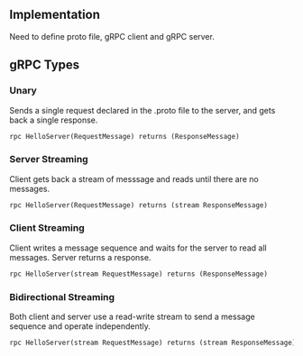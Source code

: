 ## Implementation

Need to define proto file, gRPC client and gRPC server.

## gRPC Types

### Unary

Sends a single request declared in the .proto file to the server, and gets back a single response.

```py
rpc HelloServer(RequestMessage) returns (ResponseMessage)
```

### Server Streaming

Client gets back a stream of messsage and reads until there are no messages.

```py
rpc HelloServer(RequestMessage) returns (stream ResponseMessage)
```

### Client Streaming

Client writes a message sequence and waits for the server to read all messages. Server returns a response.

```py
rpc HelloServer(stream RequestMessage) returns (ResponseMessage)
```

### Bidirectional Streaming

Both client and server use a read-write stream to send a message sequence and operate independently.

```py
rpc HelloServer(stream RequestMessage) returns (stream ResponseMessage)
```
